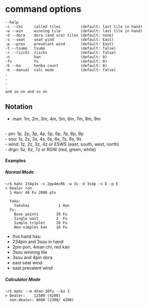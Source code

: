 command options
===============

```
--help
-c --chi     called tiles         (default: last tile in hand)
-w --win     winning tile         (default: last tile in hand)
-d --dora    dora (and ura) tiles (default: none)
-s --seat    seat wind            (default: East)
-p --prev    prevelant wind       (default: East)
-t --tsumo   tsumo                (default: false)
-r --riichi  riichi               (default: false)
-n           han                  (default: 0)
-fu          fu                   (default: 0)
-b --ba      honba count          (default: 0)
-m --manual  calc mode            (default: false)
.
.
.
.
and so on and so on 
```

Notation
-------
- man:  1m, 2m, 3m, 4m, 5m, 6m, 7m, 8m, 9m
<br>
- pin:  1p, 2p, 3p, 4p, 5p, 6p, 7p, 8p, 9p
<br>
- sou:  1s, 2s, 3s, 4s, 5s, 6s, 7s, 8s, 9s
<br>
- wind: 1z, 2z, 3z, 4z or ESWS (east, south, west, north)
<br>
- drgn: 5z, 6z, 7z or RGW (red, green, white) 
<br>


#### Examples

##### Normal Mode
```
~/$ mahc 234p3s -c 2pp4mcRk -w 3s -d 3s4p -s E -p E
> Dealer ron
  1 Han/ 40 Fu 2000 pts 

  Yaku: 
    Yakuhai             1 Han 
  Fu:
    Base points        20 Fu
    Single wait        2  Fu
    Simple triplet     20 Fu
    Non-simples kan    16 Fu
```

- this hand has:
- 234pin and 3sou in hand <br>
- 2pin pon, 4man chi, red kan <br>
- 3sou winning tile <br>
- 3sou and 4pin dora <br>
- east seat wind <br>
- east prevalent wind <br>

##### Calculator Mode
```
~/$ mahc --m 4han-30fu --ba 3
> Dealer:    12500 (4200) 
  non-dealer: 8600 (2300/ 4200)
```









